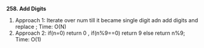 **258. Add Digits**
1. Approach 1: Iterate over num till it became single digit adn add digits and replace ; Time: O(N)
2. Approach 2: if(n=0) return 0 , if(n%9==0) return 9 else return n%9; Time: O(1)